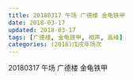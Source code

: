 ```yaml
---
title: 20180317 午场 广德楼 金龟铁甲
date: 2018-03-17
updated: 2018-03-17
tags: [广德楼, 金龟铁甲, 相声, 高峰]
categories: (2018)戊戌年场次 
---
```

20180317 午场 广德楼 金龟铁甲

